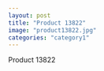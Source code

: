 ```yaml
---
layout: post
title: "Product 13822"
image: "product13822.jpg"
categories: "category1"
---
```

Product 13822
